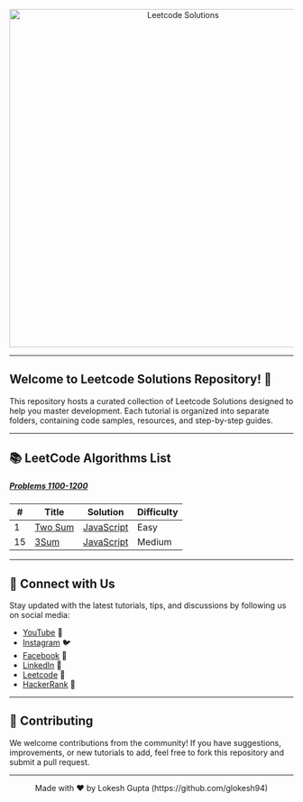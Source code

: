 <!-- Banner Image -->
<p align="center">
  <img src="https://workablehr.s3.amazonaws.com/uploads/account/open_graph_logo/604858/social?1687549873000" alt="Leetcode Solutions" width="600px">
</p>

---

<!-- Introduction -->

## Welcome to Leetcode Solutions Repository! 🚀

This repository hosts a curated collection of Leetcode Solutions designed to help you master development. Each tutorial is organized into separate folders, containing code samples, resources, and step-by-step guides.

---

<!-- Projects Section -->

## 📚 LeetCode Algorithms List

##### [Problems 1100-1200](./1100-1200q/)
| # | Title | Solution | Difficulty |
|---| ----- | -------- | ---------- |
|1|[Two Sum](https://leetcode.com/problems/3sum/)|[JavaScript](./15-3Sum/3Sum.js)|Easy|
|15|[3Sum](https://leetcode.com/problems/two-sum/)|[JavaScript](./15-3Sum/3Sum.js)|Medium|

---

<!-- Social Media Links -->

## 🌟 Connect with Us

Stay updated with the latest tutorials, tips, and discussions by following us on social media:

- [YouTube](https://www.youtube.com/channel/UC6xwdnM1K6B6h5EcsZrn0gg) 🎥
- [Instagram](https://www.instagram.com/lokesh.k.gupta/) 🐦
- [Facebook](https://www.facebook.com/i.m.bad.boy.with.good.habit) 📘
- [LinkedIn](https://www.linkedin.com/in/me-gupta-lokesh/) 🔗
- [Leetcode](https://leetcode.com/u/glokesh94/) 🔗
- [HackerRank](https://www.hackerrank.com/profile/glokesh94) 🔗

---

<!-- Contribution Guidelines -->

## 🤝 Contributing

We welcome contributions from the community! If you have suggestions, improvements, or new tutorials to add, feel free to fork this repository and submit a pull request.

---

<!-- Footer -->
<p align="center">
  Made with ❤️ by Lokesh Gupta (https://github.com/glokesh94)
</p>
